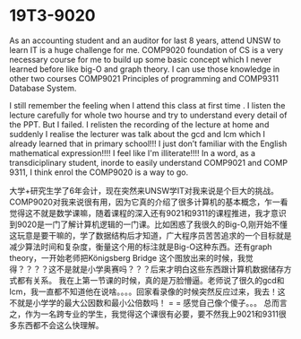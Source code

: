 # 19T3-9020
As an accounting student and an auditor for last 8 years, attend UNSW to learn IT is a huge challenge for me.
COMP9020 foundation of CS is a very necessary course for me to build up some basic concept which I never learned before  like big-O and graph theory. I can use those knowledge in other two courses COMP9021 Principles of programming and COMP9311 Database System.

I still remember the feeling when I attend this class at first time . I listen the lecture carefully for whole two hourse and try to understand every detail of the PPT. But I failed. I relisten the recording of the lecture at home and suddenly I realise the lecturer was talk about the gcd and lcm which I already learned that in primary school!!! I just don’t familiar with the English mathematical expression!!!! I feel like I'm illiterate!!!!
In a word, as a transdiciplinary student, inorde to easily understand COMP9021 and COMP 9311, I think enrol the COMP9020 is a way to go.

大学+研究生学了6年会计，现在突然来UNSW学IT对我来说是个巨大的挑战。COMP9020对我来说很有用，因为它真的介绍了很多计算机的基本概念，乍一看觉得这不就是数学课嘛，随着课程的深入还有9021和9311的课程推进，我才意识到9020是一门了解计算机逻辑的一门课。比如困惑了我很久的Big-O,刚开始不懂这玩意是要干嘛的，学了数据结构后才知道，广大程序员苦苦追求的一个目标就是减少算法时间和复杂度，衡量这个用的标注就是Big-O这种东西。还有graph theory，一开始老师把Königsberg Bridge 这个图放出来的时候，我觉得？？？？这不是就是小学奥赛吗？？？后来才明白这些东西跟计算机数据储存方式都有关系。
我在上第一节课的时候，真的是万脸懵逼。老师说了很久的gcd和lcm，我一直都不知道他在说啥。。。。回家看录像的时候突然反应过来，我去！这不就是小学学的最大公因数和最小公倍数吗！ = = 感觉自己像个傻子。。。
总而言之，作为一名跨专业的学生，我觉得这个课很有必要，要不然我上9021和9311很多东西都不会这么快理解。
